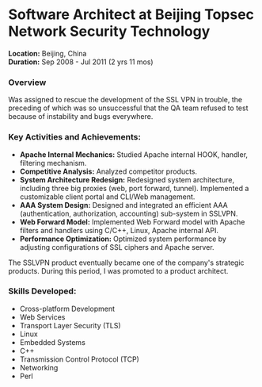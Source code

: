 # Software Architect at Beijing Topsec Network Security Technology
**Location:** Beijing, China  
**Duration:** Sep 2008 - Jul 2011 (2 yrs 11 mos)

### Overview
Was assigned to rescue the development of the SSL VPN in trouble, the preceding of which was so unsuccessful that the QA team refused to test because of instability and bugs everywhere.

### Key Activities and Achievements:
- **Apache Internal Mechanics:** Studied Apache internal HOOK, handler, filtering mechanism.
- **Competitive Analysis:** Analyzed competitor products.
- **System Architecture Redesign:** Redesigned system architecture, including three big proxies (web, port forward, tunnel). Implemented a customizable client portal and CLI/Web management.
- **AAA System Design:** Designed and integrated an efficient AAA (authentication, authorization, accounting) sub-system in SSLVPN.
- **Web Forward Model:** Implemented Web Forward model with Apache filters and handlers using C/C++, Linux, Apache internal API.
- **Performance Optimization:** Optimized system performance by adjusting configurations of SSL ciphers and Apache server.

The SSLVPN product eventually became one of the company's strategic products. During this period, I was promoted to a product architect.

### Skills Developed:
- Cross-platform Development
- Web Services
- Transport Layer Security (TLS)
- Linux
- Embedded Systems
- C++
- Transmission Control Protocol (TCP)
- Networking
- Perl

